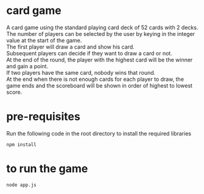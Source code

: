 # card game 
 A card game using the standard playing card deck of 52 cards with 2 decks.\
 The number of players can be selected by the user by keying in the integer value at the start of the game.\
 The first player will draw a card and show his card.\
 Subsequent players can decide if they want to draw a card or not.\
 At the end of the round, the player with the highest card will be the winner and gain a point.\
 If two players have the same card, nobody wins that round.\
 At the end when there is not enough cards for each player to draw, the game ends and the scoreboard will be shown in order of highest to lowest score.
# pre-requisites
 Run the following code in the root directory to install the required libraries
 ```
 npm install
```
# to run the game
```
node app.js
```
